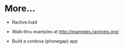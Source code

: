 # More...

* Ractive.load

* Walk-thru examples at http://examples.ractivejs.org/

* Build a cordova (phonegap) app
